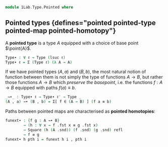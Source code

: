<!--
```agda
open import 1Lab.Path
open import 1Lab.Type
```
-->

```agda
module 1Lab.Type.Pointed where
```

## Pointed types {defines="pointed pointed-type pointed-map pointed-homotopy"}

A **pointed type** is a type $A$ equipped with a choice of base point $\point{A}$.

```agda
Type∙ : ∀ ℓ → Type (lsuc ℓ)
Type∙ ℓ = Σ (Type ℓ) (λ A → A)
```

<!--
```agda
private variable
  ℓ ℓ′ : Level
  A B : Type∙ ℓ
```
-->

If we have pointed types $(A, a)$ and $(B, b)$, the most natural notion
of function between them is not simply the type of functions $A \to B$,
but rather those functions $A \to B$ which _preserve the basepoint_,
i.e. the functions $f : A \to B$ equipped with paths $f(a) \equiv b$.

```agda
_→∙_ : Type∙ ℓ → Type∙ ℓ′ → Type _
(A , a) →∙ (B , b) = Σ[ f ∈ (A → B) ] (f a ≡ b)
```

Paths between pointed maps are characterised as **pointed homotopies**:

```agda
funext∙ : {f g : A →∙ B}
        → (h : ∀ x → f .fst x ≡ g .fst x)
        → Square (h (A .snd)) (f .snd) (g .snd) refl
        → f ≡ g
funext∙ h pth i = funext h i , pth i
```
